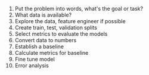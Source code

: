 1. Put the problem into words, what's the goal or task?
2. What data is available?
3. Explore the data, feature engineer if possible
4. Create train, test, validation splits
5. Select metrics to evaluate the models
6. Convert data to numbers
7. Establish a baseline
8. Calculate metrics for baseline
9. Fine tune model
10. Error analysis